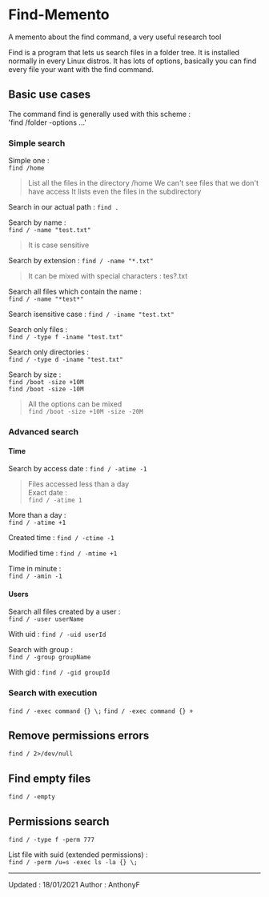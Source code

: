 # Find-Memento

A memento about the find command, a very useful research tool

Find is a program that lets us search files in a folder tree. It is installed normally in every Linux distros.
It has lots of options, basically you can find every file your want with the find command.

## Basic use cases

The command find is generally used with this scheme :  
'find /folder -options ...'

### Simple search

Simple one :  
`find /home`

>List all the files in the directory /home
>We can't see files that we don't have access
>It lists even the files in the subdirectory

Search in our actual path :
`find .`

Search by name :  
`find / -name "test.txt"`
> It is case sensitive

Search by extension :
`find / -name "*.txt"`

>It can be mixed with special characters :
> tes?.txt

Search all files which contain the name :  
`find / -name "*test*"`

Search isensitive case :
`find / -iname "test.txt"`

Search only files :  
`find / -type f -iname "test.txt"`

Search only directories :  
`find / -type d -iname "test.txt"`

Search by size :  
`find /boot -size +10M`  
`find /boot -size -10M`  
> All the options can be mixed  
`find /boot -size +10M -size -20M`

### Advanced search

#### Time

Search by access date :
`find / -atime -1`
> Files accessed less than a day  
Exact date :  
`find / -atime 1`

More than a day :  
`find / -atime +1`

Created time :
`find / -ctime -1`

Modified time :
`find / -mtime +1`

Time in minute :  
`find / -amin -1`

#### Users

Search all files created by a user :  
`find / -user userName`

With uid :
`find / -uid userId`

Search with group :  
`find / -group groupName`

With gid :
`find / -gid groupId`

### Search with execution

`find / -exec command {} \;`
`find / -exec command {} +`

## Remove permissions errors

`find / 2>/dev/null`

## Find empty files

`find / -empty`

## Permissions search

`find / -type f -perm 777`

List file with suid (extended permissions) :  
`find / -perm /u=s -exec ls -la {} \;`

___
Updated : 18/01/2021
Author : AnthonyF
